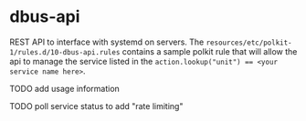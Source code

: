 # dbus-api

REST API to interface with systemd on servers. The `resources/etc/polkit-1/rules.d/10-dbus-api.rules` contains a sample
polkit rule that will allow the api to manage the service listed in the `action.lookup("unit") == <your service name here>`. 

TODO add usage information

TODO poll service status to add "rate limiting"
